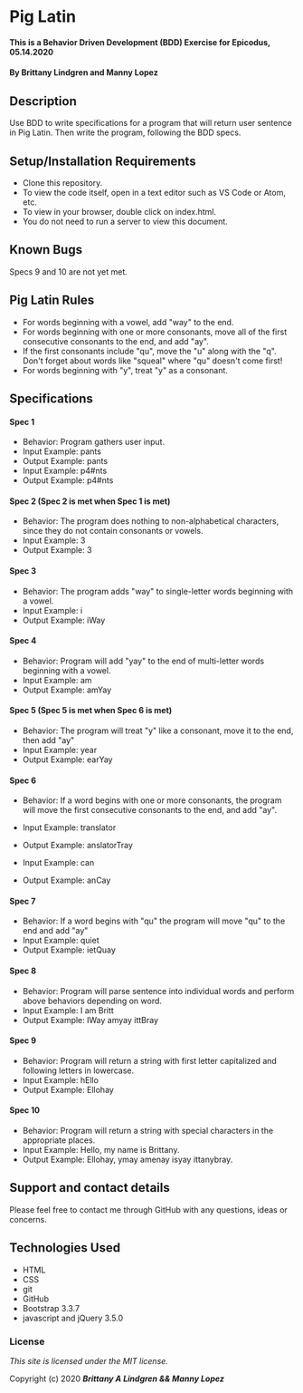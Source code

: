 # Pig Latin

#### This is a Behavior Driven Development (BDD) Exercise for Epicodus, 05.14.2020

#### By Brittany Lindgren and Manny Lopez

## Description

Use BDD to write specifications for a program that will return user sentence in Pig Latin. Then write the program, following the BDD specs.

## Setup/Installation Requirements

* Clone this repository.
* To view the code itself, open in a text editor such as VS Code or Atom, etc.
* To view in your browser, double click on index.html.
* You do not need to run a server to view this document.

## Known Bugs

Specs 9 and 10 are not yet met.

## Pig Latin Rules
* For words beginning with a vowel, add "way" to the end.
* For words beginning with one or more consonants, move all of the first consecutive consonants to the end, and add "ay".
* If the first consonants include "qu", move the "u" along with the "q". Don't forget about words like "squeal" where "qu" doesn't come first!
* For words beginning with "y", treat "y" as a consonant.

## Specifications

#### Spec 1
* Behavior: Program gathers user input.
* Input Example: pants
* Output Example: pants
* Input Example: p4#nts
* Output Example: p4#nts

#### Spec 2 (Spec 2 is met when Spec 1 is met)
* Behavior: The program does nothing to non-alphabetical characters, since they do not contain consonants or vowels.
* Input Example: 3
* Output Example: 3

#### Spec 3
* Behavior: The program adds "way" to single-letter words beginning with a vowel.
* Input Example: i
* Output Example: iWay

#### Spec 4
* Behavior: Program will add "yay" to the end of multi-letter words beginning with a vowel.
* Input Example: am
* Output Example: amYay

#### Spec 5 (Spec 5 is met when Spec 6 is met)
* Behavior: The program will treat "y" like a consonant, move it to the end, then add "ay"
* Input Example: year
* Output Example: earYay

#### Spec 6
* Behavior: If a word begins with one or more consonants, the program will move the first consecutive consonants to the end, and add "ay".
* Input Example: translator
* Output Example: anslatorTray

* Input Example: can
* Output Example: anCay

#### Spec 7
* Behavior:  If a word begins with "qu" the program will move "qu" to the end and add "ay"
* Input Example: quiet
* Output Example: ietQuay

#### Spec 8
* Behavior:  Program will parse sentence into individual words and perform above behaviors depending on word.
* Input Example: I am Britt
* Output Example: IWay amyay ittBray

#### Spec 9
* Behavior:  Program will return a string with first letter capitalized and following letters in lowercase.
* Input Example: hEllo
* Output Example: Ellohay

#### Spec 10
* Behavior:  Program will return a string with special characters in the appropriate places.
* Input Example: Hello, my name is Brittany.
* Output Example: Ellohay, ymay amenay isyay ittanybray.

## Support and contact details

Please feel free to contact me through GitHub with any questions, ideas or concerns.

## Technologies Used

* HTML
* CSS
* git
* GitHub
* Bootstrap 3.3.7
* javascript and jQuery 3.5.0

### License

*This site is licensed under the MIT license.*

Copyright (c) 2020 **_Brittany A Lindgren && Manny Lopez_**